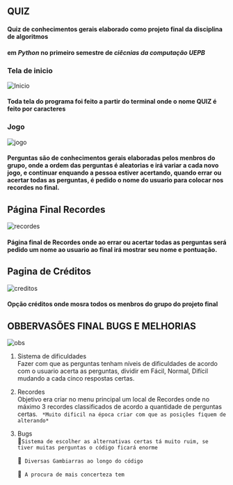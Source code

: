 ## QUIZ 
#### Quiz de conhecimentos gerais elaborado como projeto final da disciplina de algoritmos  
#### em *Python* no primeiro semestre de *ciêcnias da computação UEPB*

### **Tela de inicio**
![Inicio](https://github.com/Romenildo/Universidade/blob/master/Algoritmo/Projeto%20final/imagens%20%F0%9F%93%B8/inicio.JPG)

#### Toda tela do programa foi feito a partir do terminal  onde o nome QUIZ é feito por caracteres

### **Jogo**

![jogo](https://github.com/Romenildo/Universidade/blob/master/Algoritmo/Projeto%20final/imagens%20%F0%9F%93%B8/Perguntas.JPG)


#### Perguntas são de conhecimentos gerais elaboradas pelos menbros do grupo, onde a ordem das perguntas é aleatorias e irá variar a cada novo jogo, e continuar enquando a pessoa estiver acertando, quando errar ou acertar todas as perguntas, é pedido o nome do usuario para colocar nos recordes no final.


## **Página Final Recordes**

![recordes](https://github.com/Romenildo/Universidade/blob/master/Algoritmo/Projeto%20final/imagens%20%F0%9F%93%B8/final.JPG)

#### Página final de Recordes onde ao errar ou acertar todas as perguntas será pedido um nome ao usuario  ao final irá mostrar seu nome e pontuação.


## **Pagina de Créditos**

![creditos](https://github.com/Romenildo/Universidade/blob/master/Algoritmo/Projeto%20final/imagens%20%F0%9F%93%B8/cr%C3%A9ditos.JPG)

#### Opção créditos onde mosra todos os menbros do grupo do projeto final


## OBBERVASÕES FINAL BUGS E MELHORIAS

![obs](https://github.com/Romenildo/Universidade/blob/master/Algoritmo/Projeto%20final/imagens%20%F0%9F%93%B8/obs.gif)

1. Sistema de dificuldades   
  Fazer com que as perguntas tenham níveis de dificuldades de acordo com o usuario acerta as perguntas,  dividir em Fácil, Normal, Difícil mudando a cada cinco respostas certas.
  
2. Recordes   
  Objetivo era criar no menu principal um local de Recordes onde no máximo 3 recordes classificados de acordo a quantidade de perguntas certas.
  `` *Muito dificil na época criar com que as posições fiquem de alterando*``
  
3. Bugs   
   🔹``Sistema de escolher as alternativas certas tá muito ruim, se tiver muitas perguntas o código ficará enorme``
   
   🔹`` Diversas Gambiarras ao longo do código``
   
   🔹`` A procura de mais concerteza tem``
   


  
